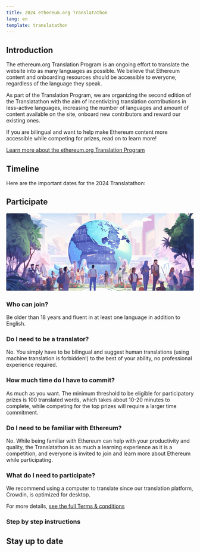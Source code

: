 ```yaml
---
title: 2024 ethereum.org Translatathon
lang: en
template: translatathon
---
```


<CardContainer>
  <EmojiCard
    emoji=':globe_with_meridians:'
    title='Translate ethereum.org'
    description='Translate ethereum.org content into your language so that more people can learn about Ethereum'
  />
  <EmojiCard
    emoji=':trophy:'
    title='Win prizes'
    description='Compete for your share of 30,000$ in prizes and a chance to get Devcon tickets'
  />
  <EmojiCard
    emoji=':bulb:'
    title='Learn about Ethereum'
    description='Learn more about Ethereum while translating and competing'
  />
</CardContainer>

## Introduction

The ethereum.org Translation Program is an ongoing effort to translate the website into as many languages as possible. We believe that Ethereum content and onboarding resources should be accessible to everyone, regardless of the language they speak.

As part of the Translation Program, we are organizing the second edition of the Translatathon with the aim of incentivizing translation contributions in less-active languages, increasing the number of languages and amount of content available on the site, onboard new contributors and reward our existing ones.

If you are bilingual and want to help make Ethereum content more accessible while competing for prizes, read on to learn more!

[Learn more about the ethereum.org Translation Program](/contributing/translation-program/)

## Timeline

Here are the important dates for the 2024 Translatathon:

<DatesAndTimeline />

<TranslatathonInANutshell />

## Participate

![Image of community and globe](./participate.png)

<TwoColumnContent>
  <CardContent>
    <h3>Who can join?</h3>
    Be older than 18 years and fluent in at least one language in addition to English.
  </CardContent>
  <CardContent>
    <h3>Do I need to be a translator?</h3>
    No. You simply have to be bilingual and suggest human translations (using machine translation is forbidden!) to the best of your ability, no professional experience required.
  </CardContent>
</TwoColumnContent>

<TwoColumnContent>
  <CardContent>
    <h3>How much time do I have to commit?</h3>
    As much as you want. The minimum threshold to be eligible for participatory prizes is 100 translated words, which takes about 10-20 minutes to complete, while competing for the top prizes will require a larger time commitment.
  </CardContent>
  <CardContent>
    <h3>Do I need to be familiar with Ethereum?</h3>
    No. While being familiar with Ethereum can help with your productivity and quality, the Translatathon is as much a learning experience as it is a competition, and everyone is invited to join and learn more about Ethereum while participating.
  </CardContent>
</TwoColumnContent>

<TwoColumnContent>
  <CardContent>
    <h3>What do I need to participate?</h3>
    We recommend using a computer to translate since our translation platform, Crowdin, is optimized for desktop.
  </CardContent>
</TwoColumnContent>

For more details, [see the full Terms & conditions](/translatathon/terms-and-conditions)

### Step by step instructions

<StepByStepInstructions />

## Stay up to date

<!-- TODO: Uncomment when the hubs page is ready -->
<!-- <TranslationHubCallout>
  <h3 style={{margin:0}}>Translataton hubs</h3>

  THis year we bring IRL community hugs to join local communities and help translate.

  this hubs are located all over the world, find out if there is one close to you and join the community
</TranslationHubCallout> -->

<TranslatathonCalendar />

<ApplyNow />
